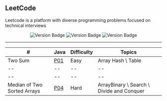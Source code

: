 ## LeetCode

Leetcode is a platform with diverse programming problems focused on technical interviews

<div align="center">
  <img src="https://img.shields.io/badge/Easy-1-gray?style=flat&logo=minecraft&labelColor=green" alt="Version Badge"/>
  <img src="https://img.shields.io/badge/Med.-0-gray?style=flat&logo=minecraft&labelColor=yellow" alt="Version Badge"/>
  <img src="https://img.shields.io/badge/Hard-1-gray?style=flat&logo=minecraft&labelColor=red" alt="Version Badge"/>
</div>

---

| # | Java | Difficulty | Topics
| -- | -- | -- | -- |
| Two Sum | [P01](Java/1-Two-Sum/problem.java) | Easy | Array Hash \ Table |
| -- | -- | -- | -- |
| -- | -- | -- | -- |
| Median of Two Sorted Arrays | [P04](Java/4-Median-Of-Two-Sorted-Arrays) | Hard | ArrayBinary \ Search \ Divide and Conquer |
